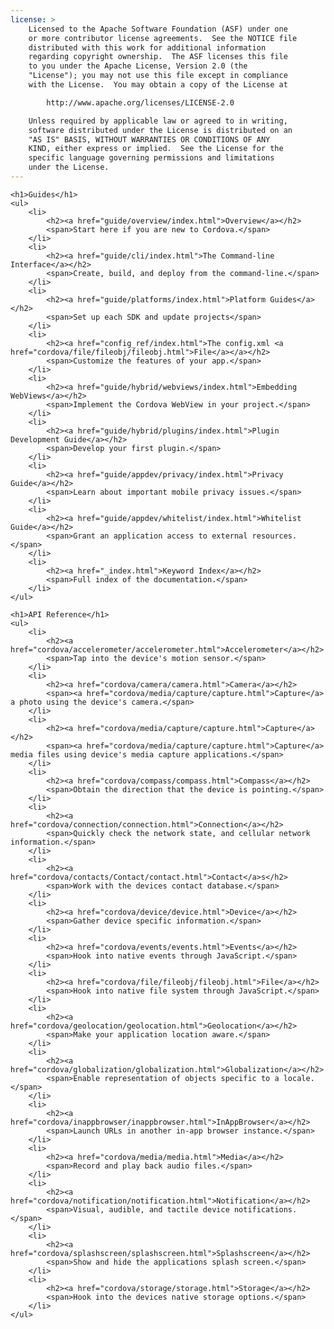 ```yaml
---
license: >
    Licensed to the Apache Software Foundation (ASF) under one
    or more contributor license agreements.  See the NOTICE file
    distributed with this work for additional information
    regarding copyright ownership.  The ASF licenses this file
    to you under the Apache License, Version 2.0 (the
    "License"); you may not use this file except in compliance
    with the License.  You may obtain a copy of the License at

        http://www.apache.org/licenses/LICENSE-2.0

    Unless required by applicable law or agreed to in writing,
    software distributed under the License is distributed on an
    "AS IS" BASIS, WITHOUT WARRANTIES OR CONDITIONS OF ANY
    KIND, either express or implied.  See the License for the
    specific language governing permissions and limitations
    under the License.
---
```


<div id="home">

    <h1>Guides</h1>
    <ul>
        <li>
            <h2><a href="guide/overview/index.html">Overview</a></h2>
            <span>Start here if you are new to Cordova.</span>
        </li>
        <li>
            <h2><a href="guide/cli/index.html">The Command-line Interface</a></h2>
            <span>Create, build, and deploy from the command-line.</span>
        </li>
        <li>
            <h2><a href="guide/platforms/index.html">Platform Guides</a></h2>
            <span>Set up each SDK and update projects</span>
        </li>
        <li>
            <h2><a href="config_ref/index.html">The config.xml <a href="cordova/file/fileobj/fileobj.html">File</a></a></h2>
            <span>Customize the features of your app.</span>
        </li>
        <li>
            <h2><a href="guide/hybrid/webviews/index.html">Embedding WebViews</a></h2>
            <span>Implement the Cordova WebView in your project.</span>
        </li>
        <li>
            <h2><a href="guide/hybrid/plugins/index.html">Plugin Development Guide</a></h2>
            <span>Develop your first plugin.</span>
        </li>
        <li>
            <h2><a href="guide/appdev/privacy/index.html">Privacy Guide</a></h2>
            <span>Learn about important mobile privacy issues.</span>
        </li>
        <li>
            <h2><a href="guide/appdev/whitelist/index.html">Whitelist Guide</a></h2>
            <span>Grant an application access to external resources.</span>
        </li>
        <li>
            <h2><a href="_index.html">Keyword Index</a></h2>
            <span>Full index of the documentation.</span>
        </li>
    </ul>

    <h1>API Reference</h1>
    <ul>
        <li>
            <h2><a href="cordova/accelerometer/accelerometer.html">Accelerometer</a></h2>
            <span>Tap into the device's motion sensor.</span>
        </li>
        <li>
            <h2><a href="cordova/camera/camera.html">Camera</a></h2>
            <span><a href="cordova/media/capture/capture.html">Capture</a> a photo using the device's camera.</span>
        </li>
        <li>
            <h2><a href="cordova/media/capture/capture.html">Capture</a></h2>
            <span><a href="cordova/media/capture/capture.html">Capture</a> media files using device's media capture applications.</span>
        </li>
        <li>
            <h2><a href="cordova/compass/compass.html">Compass</a></h2>
            <span>Obtain the direction that the device is pointing.</span>
        </li>
        <li>
            <h2><a href="cordova/connection/connection.html">Connection</a></h2>
            <span>Quickly check the network state, and cellular network information.</span>
        </li>
        <li>
            <h2><a href="cordova/contacts/Contact/contact.html">Contact</a>s</h2>
            <span>Work with the devices contact database.</span>
        </li>
        <li>
            <h2><a href="cordova/device/device.html">Device</a></h2>
            <span>Gather device specific information.</span>
        </li>
        <li>
            <h2><a href="cordova/events/events.html">Events</a></h2>
            <span>Hook into native events through JavaScript.</span>
        </li>
        <li>
            <h2><a href="cordova/file/fileobj/fileobj.html">File</a></h2>
            <span>Hook into native file system through JavaScript.</span>
        </li>
        <li>
            <h2><a href="cordova/geolocation/geolocation.html">Geolocation</a></h2>
            <span>Make your application location aware.</span>
        </li>
        <li>
            <h2><a href="cordova/globalization/globalization.html">Globalization</a></h2>
            <span>Enable representation of objects specific to a locale.</span>
        </li>
        <li>
            <h2><a href="cordova/inappbrowser/inappbrowser.html">InAppBrowser</a></h2>
            <span>Launch URLs in another in-app browser instance.</span>
        </li>
        <li>
            <h2><a href="cordova/media/media.html">Media</a></h2>
            <span>Record and play back audio files.</span>
        </li>
        <li>
            <h2><a href="cordova/notification/notification.html">Notification</a></h2>
            <span>Visual, audible, and tactile device notifications.</span>
        </li>
        <li>
            <h2><a href="cordova/splashscreen/splashscreen.html">Splashscreen</a></h2>
            <span>Show and hide the applications splash screen.</span>
        </li>
        <li>
            <h2><a href="cordova/storage/storage.html">Storage</a></h2>
            <span>Hook into the devices native storage options.</span>
        </li>
    </ul>

</div>

